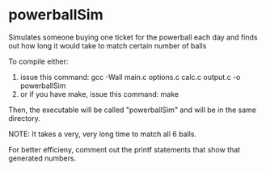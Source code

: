 # powerballSim
Simulates someone buying one ticket for the powerball each day and finds out how long it would take to match certain number of balls

To compile either:
1. issue this command: gcc -Wall main.c options.c calc.c output.c -o powerballSim
2. or if you have make, issue this command: make

Then, the executable will be called "powerballSim" and will be in the same directory.

NOTE: It takes a very, very long time to match all 6 balls. 

For better efficieny, comment out the printf statements that show that generated numbers.
